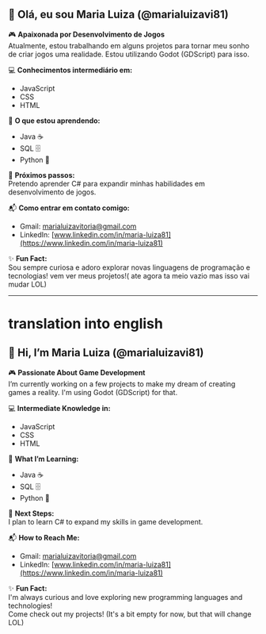## 👋 Olá, eu sou Maria Luiza (@marialuizavi81)

🎮 **Apaixonada por Desenvolvimento de Jogos**  
Atualmente, estou trabalhando em alguns projetos para tornar meu sonho de criar jogos uma realidade. Estou utilizando Godot (GDScript) para isso.

💻 **Conhecimentos intermediário em:**  
- JavaScript  
- CSS  
- HTML
  
🚀 **O que estou aprendendo:**  
- Java ☕  
- SQL 🗄️  
- Python 🐍

🎯 **Próximos passos:**  
Pretendo aprender C# para expandir minhas habilidades em desenvolvimento de jogos.

📬 **Como entrar em contato comigo:**  
- Gmail: [marialuizavitoria@gmail.com](mailto:marialuizavitoria@gmail.com)  
- LinkedIn: [www.linkedin.com/in/maria-luiza81](https://www.linkedin.com/in/maria-luiza81)

✨ **Fun Fact:**  
Sou sempre curiosa e adoro explorar novas linguagens de programação e tecnologias!
vem ver meus projetos!( ate agora ta meio vazio mas isso vai mudar LOL)

----------------------------------------------------
# translation into english

## 👋 Hi, I’m Maria Luiza (@marialuizavi81)

🎮 **Passionate About Game Development**  
I’m currently working on a few projects to make my dream of creating games a reality. I'm using Godot (GDScript) for that.

💻 **Intermediate Knowledge in:**  
- JavaScript  
- CSS  
- HTML

🚀 **What I’m Learning:**  
- Java ☕  
- SQL 🗄️  
- Python 🐍

🎯 **Next Steps:**  
I plan to learn C# to expand my skills in game development.

📬 **How to Reach Me:**  
- Gmail: [marialuizavitoria@gmail.com](mailto:marialuizavitoria@gmail.com)  
- LinkedIn: [www.linkedin.com/in/maria-luiza81](https://www.linkedin.com/in/maria-luiza81)

✨ **Fun Fact:**  
I'm always curious and love exploring new programming languages and technologies!  
Come check out my projects! (It's a bit empty for now, but that will change LOL)

